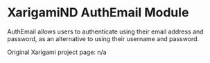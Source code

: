 # XarigamiND AuthEmail Module

AuthEmail allows users to authenticate using their email address and password,
as an alternative to using their username and password.

Original Xarigami project page: n/a

